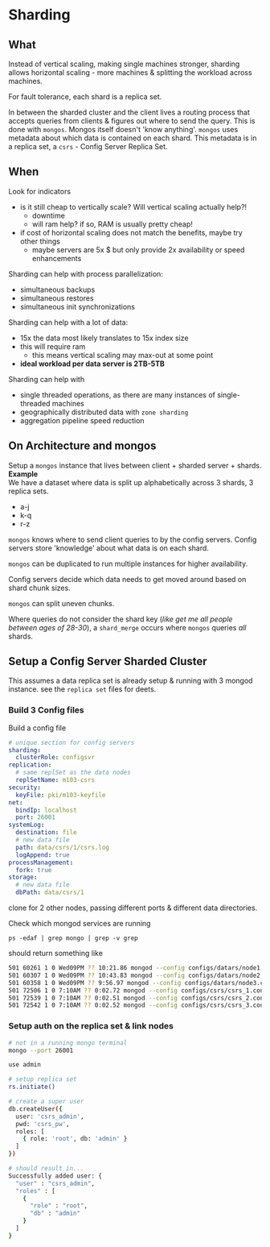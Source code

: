# Sharding
## What
Instead of vertical scaling, making single machines stronger, sharding allows horizontal scaling - more machines & splitting the workload across machines.   

For fault tolerance, each shard is a replica set.  

In between the sharded cluster and the client lives a routing process that accepts queries from clients & figures out where to send the query. This is done with `mongos`. Mongos itself doesn't 'know anything'. `mongos` uses metadata about which data is contained on each shard. This metadata is in a replica set, a `csrs` - Config Server Replica Set.  

## When  
Look for indicators  
- is it still cheap to vertically scale? Will vertical scaling actually help?!
  - downtime
  - will ram help? if so, RAM is usually pretty cheap!
- if cost of horizontal scaling does not match the benefits, maybe try other things
  - maybe servers are 5x $ but only provide 2x availability or speed enhancements

Sharding can help with process parallelization:
- simultaneous backups
- simultaneous restores
- simultaneous init synchronizations

Sharding can help with a lot of data:
- 15x the data most likely translates to 15x index size
- this will require ram
  - this means vertical scaling may max-out at some point
- **ideal workload per data server is 2TB-5TB**

Sharding can help with 
- single threaded operations, as there are many instances of single-threaded machines
- geographically distributed data with `zone sharding`
- aggregation pipeline speed reduction

## On Architecture and mongos
Setup a `mongos` instance that lives between client + sharded server + shards.  
**Example**  
We have a dataset where data is split up alphabetically across 3 shards, 3 replica sets.  
- a-j
- k-q
- r-z  

`mongos` knows where to send client queries to by the config servers. Config servers store 'knowledge' about what data is on each shard.  

`mongos` can be duplicated to run multiple instances for higher availability.  

Config servers decide which data needs to get moved around based on shard chunk sizes.  

`mongos` can split uneven chunks.  

Where queries do not consider the shard key (_like get me all people between ages of 28-30_), a `shard_merge` occurs where `mongos` queries _all_ shards.  

## Setup a Config Server Sharded Cluster
This assumes a data replica set is already setup & running with 3 mongod instance. see the `replica set` files for deets.  

### Build 3 Config files
Build a config file
```yaml
# unique section for config servers
sharding:
  clusterRole: configsvr
replication:
  # same replSet as the data nodes
  replSetName: m103-csrs
security:
  keyFile: pki/m103-keyfile
net:
  bindIp: localhost
  port: 26001
systemLog:
  destination: file
  # new data file
  path: data/csrs/1/csrs.log
  logAppend: true
processManagement:
  fork: true
storage:
  # new data file
  dbPath: data/csrs/1
```
clone for 2 other nodes, passing different ports & different data directories.  

Check which mongod services are running
```bah
ps -edaf | grep mongo | grep -v grep
```
should return something like
```bash
501 60261 1 0 Wed09PM ?? 10:21.86 mongod --config configs/datars/node1.conf
501 60307 1 0 Wed09PM ?? 10:43.83 mongod --config configs/datars/node2.conf
501 60358 1 0 Wed09PM ?? 9:56.97 mongod --config configs/datars/node3.conf
501 72506 1 0 7:10AM ?? 0:02.72 mongod --config configs/csrs/csrs_1.conf
501 72539 1 0 7:10AM ?? 0:02.51 mongod --config configs/csrs/csrs_2.conf
501 72542 1 0 7:10AM ?? 0:02.52 mongod --config configs/csrs/csrs_3.conf
```

### Setup auth on the replica set & link nodes
```bash
# not in a running mongo terminal
mongo --port 26001

use admin 

# setup replica set
rs.initiate()

# create a super user
db.createUser({
  user: 'csrs_admin',
  pwd: 'csrs_pw',
  roles: [
    { role: 'root', db: 'admin' }
  ]
})

# should result in...
Successfully added user: {
  "user" : "csrs_admin",
  "roles" : [
    {
      "role" : "root",
      "db" : "admin"
    }
  ]
}

```